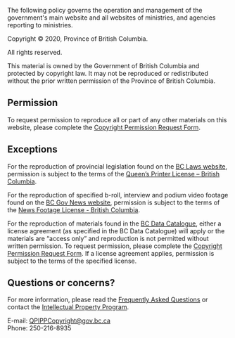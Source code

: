 The following policy governs the operation and management of the government's main website and all websites of ministries, and agencies reporting to ministries.

Copyright © 2020, Province of British Columbia.

All rights reserved.

This material is owned by the Government of British Columbia and protected by copyright law. It may not be reproduced or redistributed without the prior written permission of the Province of British Columbia.

## Permission

To request permission to reproduce all or part of any other materials on this website, please complete the [Copyright Permission Request Form](https://forms.gov.bc.ca/copyright-permission-request/).

## Exceptions

For the reproduction of provincial legislation found on the [BC Laws website](http://www.bclaws.ca/), permission is subject to the terms of the [Queen’s Printer License – British Columbia](http://www.bclaws.ca/standards/2014/QP-License_1.0.html).

For the reproduction of specified b-roll, interview and podium video footage found on the [BC Gov News website](https://news.gov.bc.ca/), permission is subject to the terms of the [News Footage License - British Columbia](https://news.gov.bc.ca/assets/license).

For the reproduction of materials found in the [BC Data Catalogue](http://catalogue.data.gov.bc.ca/), either a license agreement (as specified in the BC Data Catalogue) will apply or the materials are “access only” and reproduction is not permitted without written permission. To request permission, please complete the [Copyright Permission Request Form](https://forms.gov.bc.ca/copyright-permission-request/). If a license agreement applies, permission is subject to the terms of the specified license.

## Questions or concerns?

For more information, please read the [Frequently Asked Questions](https://www2.gov.bc.ca/gov/content/governments/services-for-government/policies-procedures/intellectual-property/frequently-asked-questions) or contact the [Intellectual Property Program](https://www2.gov.bc.ca/gov/content/governments/services-for-government/policies-procedures/intellectual-property/intellectual-property-program/intellectual-property-disposals).

E-mail: [QPIPPCopyright@gov.bc.ca](mailto:QPIPPCopyright@gov.bc.ca)  
Phone: 250-216-8935
